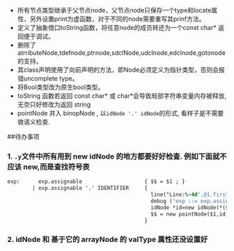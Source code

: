 - 所有节点类型继承于父节点node，父节点node只保存一个type和locate属性，另外设置print为虚函数，对于不同的node需要重写其prinf方法。
- 定义了抽象借口toString函数，将任意node的成员转还为一个const char* 返回便于调试。
- 删除了atrributeNode,tdefnode,ptrnode,sdclNode,udclnode,edclnode,gotonode的支持。
- 其class声明使用了向前声明的方法，即Node必须定义为指针类型，否则会报错uncomplete type。
- 将Bool类型改为原生bool类型。
- toString 函数若返回 const char* 或 char*会导致局部字符串变量内存被释放, 无奈只好修改为返回 string
- pointNode 并入 binopNode , 以`idNode '.' idNode`的形式, 看样子是不需要做语义检查.


##待办事项

### 1. `.y`文件中所有用到 new idNode 的地方都要好好检查. 例如下面就不应该 new,而是查找符号表
```yacc
exp:      exp.assignable                    { $$ = $1 ; }
        | exp.assignable '.' IDENTIFIER     {  
                                              line("Line:%-4d",@1.first_line);
                                              debug ("exp ::= exp.assignable(%s) '.' IDENTIFIER(%s)\n",$1->toString().c_str(),$3->c_str()); 
                                              idNode *id=new idNode(*($3),@3);
                                              $$ = new pointNode($1,id,@2) ; 
                                            }
```

### 2. idNode 和 基于它的 arrayNode 的 valType 属性还没设置好
